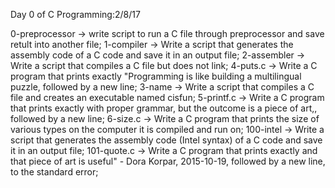 Day 0 of C Programming:2/8/17

0-preprocessor -> write script to run a C file through preprocessor and save retult into another file;
1-compiler -> Write a script that generates the assembly code of a C code and save it in an output file;
2-assembler -> Write a script that compiles a C file but does not link;
4-puts.c -> Write a C program that prints exactly "Programming is like building a multilingual puzzle, followed by a new line;
3-name -> Write a script that compiles a C file and creates an executable named cisfun;
5-printf.c -> Write a C program that prints exactly with proper grammar, but the outcome is a piece of art,, followed by a new line;
6-size.c -> Write a C program that prints the size of various types on the computer it is compiled and run on;
100-intel -> Write a script that generates the assembly code (Intel syntax) of a C code and save it in an output file;
101-quote.c -> Write a C program that prints exactly and that piece of art is useful" - Dora Korpar, 2015-10-19, followed by a new line, to the standard error;


